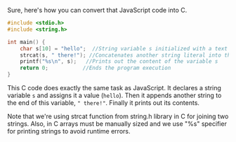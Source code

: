 Sure, here's how you can convert that JavaScript code into C. 

```c
#include <stdio.h>
#include <string.h>

int main() {
    char s[10] = "hello";  //String variable s initialized with a text value of 'hello'
    strcat(s, " there!"); //Concatenates another string literal into the variable s
    printf("%s\n", s);   //Prints out the content of the variable s 
    return 0;           //Ends the program execution
}
```
This C code does exactly the same task as JavaScript. It declares a string variable `s` and assigns it a value (`hello`). Then it appends another string to the end of this variable, `" there!"`. Finally it prints out its contents. 

Note that we're using strcat function from string.h library in C for joining two strings. Also, in C arrays must be manually sized and we use "%s" specifier for printing strings to avoid runtime errors.
